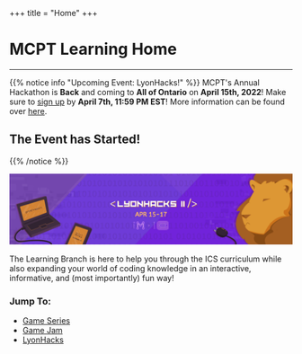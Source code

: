 +++
title = "Home"
+++

# MCPT Learning Home
---

{{% notice info "Upcoming Event: LyonHacks!" %}}
MCPT's Annual Hackathon is **Back** and coming to **All of Ontario** on **April 15th, 2022**! Make sure to [sign up](https://mcpt.ca/lyonhacks) by **April 7th, 11:59 PM EST**!
More information can be found over [here](lyon-hacks/season-ii).

## The Event has Started!
{{% /notice %}}


![Banner](/img/LyonHacksIIBanner.png)

The Learning Branch is here to help you through the ICS curriculum while also expanding your world of coding knowledge in an interactive, informative, and (most importantly) fun way!

### Jump To:
* [Game Series](game-dev)
* [Game Jam](game-jam)
* [LyonHacks](lyon-hacks)